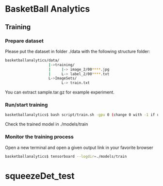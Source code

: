 # BasketBall Analytics

## Training

### Prepare dataset

Please put the dataset in folder ./data with the following structure folder:
```sh
basketballanalytics/data/
                    |->training/
                    |     |-> image_2/00****.jpg
                    |     L-> label_2/00****.txt
                    L->ImageSets/
                          L-> train.txt
  ```
You can extract sample.tar.gz for example experiment.

### Run/start training

```sh
basketballanalytics$ bash script/train.sh -gpu 0 (change 0 with -1 if using cpu)
```
Check the trained model in ./models/train

### Monitor the training process

Open a new terminal and open a given output link in your favorite browser

```sh
basketballanalytics$ tensorboard --logdir=./models/train
```
# squeezeDet_test
